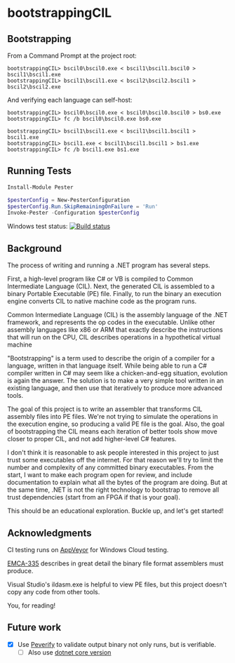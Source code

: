 bootstrappingCIL
================

Bootstrapping
-------------

From a Command Prompt at the project root:

    bootstrappingCIL> bscil0\bscil0.exe < bscil1\bscil1.bscil0 > bscil1\bscil1.exe
    bootstrappingCIL> bscil1\bscil1.exe < bscil2\bscil2.bscil1 > bscil2\bscil2.exe
    
And verifying each language can self-host:

    bootstrappingCIL> bscil0\bscil0.exe < bscil0\bscil0.bscil0 > bs0.exe
    bootstrappingCIL> fc /b bscil0\bscil0.exe bs0.exe
    
    bootstrappingCIL> bscil1\bscil1.exe < bscil1\bscil1.bscil1 > bscil1.exe
    bootstrappingCIL> bscil1.exe < bscil1\bscil1.bscil1 > bs1.exe
    bootstrappingCIL> fc /b bscil1.exe bs1.exe


Running Tests
-------------

```powershell
Install-Module Pester

$pesterConfig = New-PesterConfiguration
$pesterConfig.Run.SkipRemainingOnFailure = 'Run'
Invoke-Pester -Configuration $pesterConfig
```

Windows test status: [![Build status](https://ci.appveyor.com/api/projects/status/cnd0aqt66wc98ncm)](https://ci.appveyor.com/project/darthwalsh/bootstrappingcil)

Background
----------

The process of writing and running a .NET program has several steps.

First, a high-level program like C# or VB is compiled to Common Intermediate Language (CIL).
Next, the generated CIL is assembled to a binary Portable Executable (PE) file.
Finally, to run the binary an execution engine converts CIL to native machine code as the program runs.

Common Intermediate Language (CIL) is the assembly language of the .NET framework, and represents the op codes in the executable.
Unlike other assembly languages like x86 or ARM that exactly describe the instructions that will run on the CPU,
 CIL describes operations in a hypothetical virtual machine 
 
"Bootstrapping" is a term used to describe the origin of a compiler for a language, written in that language itself.
While being able to run a C# compiler written in C# may seem like a chicken-and-egg situation, evolution is again the answer.
The solution is to make a very simple tool written in an existing language, and then use that iteratively to produce more advanced tools.

The goal of this project is to write an assembler that transforms CIL assembly files into PE files.
We're not trying to simulate the operations in the execution engine, so producing a valid PE file is the goal. 
Also, the goal of bootstrapping the CIL means each iteration of better tools show move closer to proper CIL, and not add higher-level C# features.

I don't think it is reasonable to ask people interested in this project to just trust some executables off the internet.
For that reason we'll try to limit the number and complexity of any committed binary executables.
From the start, I want to make each program open for review, and include documentation to explain what all the bytes of the program are doing.
But at the same time, .NET is not the right technology to bootstrap to remove all trust dependencies (start from an FPGA if that is your goal).

This should be an educational exploration. Buckle up, and let's get started!

Acknowledgments
---------------

CI testing runs on [AppVeyor](http://www.appveyor.com/) for Windows Cloud testing.

[EMCA-335](http://www.ecma-international.org/publications/files/ECMA-ST/ECMA-335.pdf) describes in great detail the binary file format assemblers must produce.

Visual Studio's ildasm.exe is helpful to view PE files, but this project doesn't copy any code from other tools.

You, for reading!


Future work
-----------

- [x] Use [Peverify](https://learn.microsoft.com/en-us/dotnet/framework/tools/peverify-exe-peverify-tool) to validate output binary not only runs, but is verifiable. 
  - [ ] Also use [dotnet core version](https://stackoverflow.com/a/71981768/771768)
